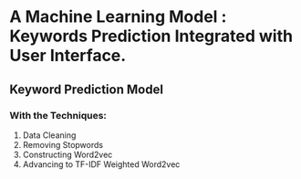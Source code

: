 # A Machine Learning Model : Keywords Prediction Integrated with User Interface.
 <h2>Keyword Prediction Model</h2>
          <h3>With the Techniques:</h3>
          <ol>
            <li>Data Cleaning</li>
            <li>Removing Stopwords</li>
            <li>Constructing Word2vec</li>
            <li>Advancing to TF-IDF Weighted Word2vec</li>
          </ol>
